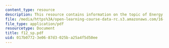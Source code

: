 ```yaml
---
content_type: resource
description: This resource contains information on the topic of Energy Conservation.
file: /media/https%3A/open-learning-course-data-rc.s3.amazonaws.com/16-01-unified-engineering-i-ii-iii-iv-fall-2005-spring-2006/017b07723e0687d3025ba25a4f5d50ee_f12_sp.pdf
file_type: application/pdf
resourcetype: Document
title: f12_sp.pdf
uid: 017b0772-3e06-87d3-025b-a25a4f5d50ee
---
```

